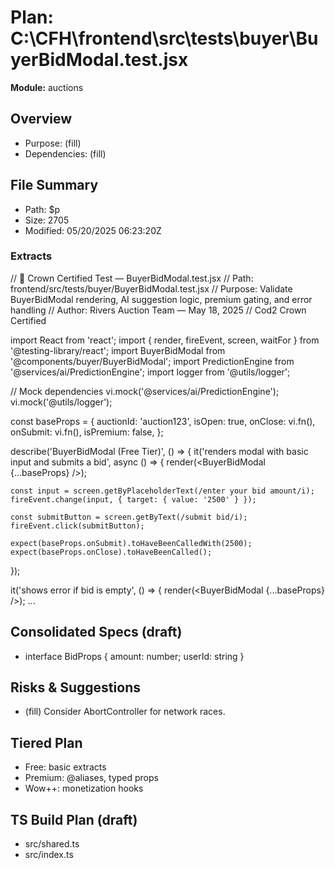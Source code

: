 # Plan: C:\CFH\frontend\src\tests\buyer\BuyerBidModal.test.jsx
**Module:** auctions

## Overview
- Purpose: (fill)
- Dependencies: (fill)

## File Summary
- Path: $p
- Size: 2705
- Modified: 05/20/2025 06:23:20Z

### Extracts
// 👑 Crown Certified Test — BuyerBidModal.test.jsx
// Path: frontend/src/tests/buyer/BuyerBidModal.test.jsx
// Purpose: Validate BuyerBidModal rendering, AI suggestion logic, premium gating, and error handling
// Author: Rivers Auction Team — May 18, 2025
// Cod2 Crown Certified

import React from 'react';
import { render, fireEvent, screen, waitFor } from '@testing-library/react';
import BuyerBidModal from '@components/buyer/BuyerBidModal';
import PredictionEngine from '@services/ai/PredictionEngine';
import logger from '@utils/logger';

// Mock dependencies
vi.mock('@services/ai/PredictionEngine');
vi.mock('@utils/logger');

const baseProps = {
  auctionId: 'auction123',
  isOpen: true,
  onClose: vi.fn(),
  onSubmit: vi.fn(),
  isPremium: false,
};

describe('BuyerBidModal (Free Tier)', () => {
  it('renders modal with basic input and submits a bid', async () => {
    render(<BuyerBidModal {...baseProps} />);

    const input = screen.getByPlaceholderText(/enter your bid amount/i);
    fireEvent.change(input, { target: { value: '2500' } });

    const submitButton = screen.getByText(/submit bid/i);
    fireEvent.click(submitButton);

    expect(baseProps.onSubmit).toHaveBeenCalledWith(2500);
    expect(baseProps.onClose).toHaveBeenCalled();
  });

  it('shows error if bid is empty', () => {
    render(<BuyerBidModal {...baseProps} />);
...


## Consolidated Specs (draft)
- interface BidProps { amount: number; userId: string }

## Risks & Suggestions
- (fill) Consider AbortController for network races.

## Tiered Plan
- Free: basic extracts
- Premium: @aliases, typed props
- Wow++: monetization hooks

## TS Build Plan (draft)
- src/shared.ts
- src/index.ts

